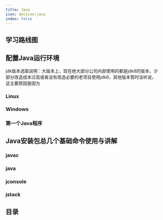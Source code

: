 ```yaml
---
title: Java
icon: devicon:java
index: false
---
```


## 学习路线图

## 配置Java运行环境

jdk版本选取说明：大版本上，现在绝大部分公司内部使用的都是jdk8的版本，少部分改造成本过高或者没有改造必要的老项目使用jdk6，其他版本暂时没听说，这主要原因是因为

### Linux

### Windows

### 第一个Java程序

## Java安装包总几个基础命令使用与讲解

### javac

### java

### jconsole

### jstack

## 目录

<Catalog hideHeading></Catalog>

